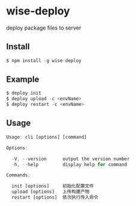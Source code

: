 # wise-deploy
  deploy package files to server
## Install

```javascript
$ npm install -g wise-deploy
```

## Example

```javascript
$ deploy init
$ deploy upload -c <envName>
$ deploy restart -c <envName>
```

## Usage

```javascript
Usage: cli [options] [command]

Options:

  -V, --version      output the version number
  -h, --help         display help for command

Commands:

  init [options]     初始化配置文件
  upload [options]   上传构建产物
  restart [options]  依次执行传入命令
```


